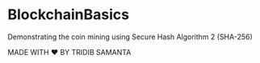 # BlockchainBasics
Demonstrating the coin mining using Secure Hash Algorithm 2 (SHA-256)

MADE WITH ♥ BY TRIDIB SAMANTA
